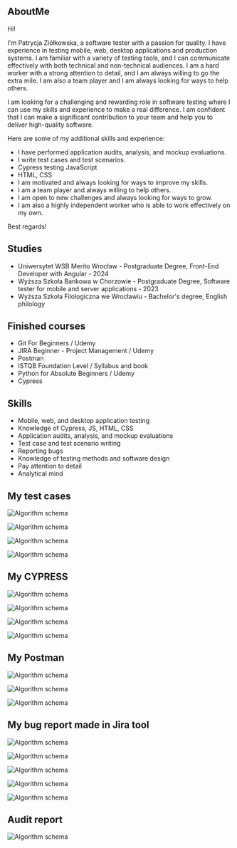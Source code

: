## AboutMe

Hi!

I'm Patrycja Ziółkowska, a software tester with a passion for quality. I have experience in testing mobile, web, desktop applications and production systems. I am familiar with a variety of testing tools, and I can communicate effectively with both technical and non-technical audiences. I am a hard worker with a strong attention to detail, and I am always willing to go the extra mile. I am also a team player and I am always looking for ways to help others.

I am looking for a challenging and rewarding role in software testing where I can use my skills and experience to make a real difference. I am confident that I can make a significant contribution to your team and help you to deliver high-quality software.

Here are some of my additional skills and experience:

* I have performed application audits, analysis, and mockup evaluations.
* I write test cases and test scenarios.
* Cypress testing JavaScript
* HTML, CSS
* I am motivated and always looking for ways to improve my skills.
* I am a team player and always willing to help others.
* I am open to new challenges and always looking for ways to grow.
* I am also a highly independent worker who is able to work effectively on my own. 

Best regards!
	
## Studies

* Uniwersytet WSB Merito Wrocław - Postgraduate Degree, Front-End Developer with Angular - 2024
* Wyższa Szkoła Bankowa w Chorzowie - Postgraduate Degree, Software tester for mobile and server applications - 2023
* Wyższa Szkoła Filologiczna we Wrocławiu - Bachelor's degree, English philology

## Finished courses

* Git For Beginners / Udemy
* JIRA Beginner - Project Management / Udemy
* Postman
* ISTQB Foundation Level / Syllabus and book
* Python for Absolute Beginners / Udemy
* Cypress


## Skills

* Mobile, web, and desktop application testing
* Knowledge of Cypress, JS, HTML, CSS
* Application audits, analysis, and mockup evaluations
* Test case and test scenario writing
* Reporting bugs
* Knowledge of testing methods and software design
* Pay attention to detail
* Analytical mind

## My test cases

![Algorithm schema](Images/TestRailQA.png)

![Algorithm schema](Images/ts6.png)

![Algorithm schema](Images/ts8.png)

![Algorithm schema](Images/news.png)

## My CYPRESS

![Algorithm schema](Images/searchBoxFunctionality.png)

![Algorithm schema](Images/filteredCategories.png)

![Algorithm schema](Images/authentication.png)

![Algorithm schema](Images/detailsVisibility.png)

## My Postman

![Algorithm schema](Images/postman1.jpg)

![Algorithm schema](Images/postman2.png)

![Algorithm schema](Images/postman3.jpg)

## My bug report made in Jira tool

![Algorithm schema](Images/jira.png)

![Algorithm schema](Images/tc1.png)

![Algorithm schema](Images/tc2.png)

![Algorithm schema](Images/tc3.png)

![Algorithm schema](Images/tc4.png)

## Audit report

![Algorithm schema](Images/audyt.jpg)


